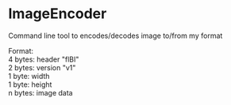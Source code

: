 # ImageEncoder
Command line tool to encodes/decodes image to/from my format <br />

Format: <br />
4 bytes: header "flBI" <br />
2 bytes: version "v1" <br />
1 byte: width <br />
1 byte: height <br />
n bytes: image data 
